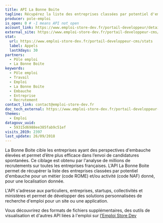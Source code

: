 ```yaml
---
title: API La Bonne Boite
tagline: Récupérez la liste des entreprises classées par potentiel d'embauche
producer: pole-emploi
is_open: 0 # -1 means API not open
account_link: https://www.emploi-store-dev.fr/portail-developpeur/detailapicatalogue/57909ba23b2b8d019ee6cc5f
external_site: https://www.emploi-store-dev.fr/portail-developpeur-cms/home/catalogue-des-api/documentation-des-api/api/api-la-bonne-boite-v1.html
stat:
  url: https://www.emploi-store-dev.fr/portail-developpeur-cms/stats
  label: Appels
  lastXdays: 30
partners:
  - Pôle emploi
  - La Bonne Boite
keywords:
  - Pôle emploi
  - Travail
  - Emploi
  - La Bonne Boite
  - Embauche
  - Entreprise
  - Recrutement
contact_link: contact@emploi-store-dev.fr
doc_tech_external: https://www.emploi-store-dev.fr/portail-developpeur-cms/home/catalogue-des-api/documentation-des-api/api/api-la-bonne-boite-v1.html
themes:
  - Emploi
datagouv_uuid:
  - 59315d6988ee385fab9c51ef
visits_2019: 2397
last_update: 26/09/2018
---
```


La Bonne Boite cible les entreprises ayant des perspectives d'embauche élevées et permet d’être plus efficace dans l’envoi de candidatures spontanées. Ce ciblage est obtenu par l'analyse de millions de recrutements sur toutes les entreprises françaises. L’API La Bonne Boite permet de récupérer la liste des entreprises classées par potentiel d'embauche pour un métier (code ROME) et/ou activité (code NAF) donné, pour une localisation donnée.

L'API s'adresse aux particuliers, entreprises, startups, collectivités et ministères et permet de développer des solutions personnalisées de recherche d'emploi pour un site ou une application.

Vous découvrirez des formats de fichiers supplémentaires, des outils de visualisation et d'autres API liées à l'emploi sur [l’Emploi Store Dev](https://www.emploi-store-dev.fr/)
